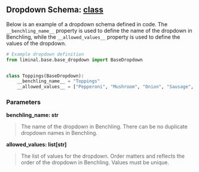 ## Dropdown Schema: [class](https://github.com/dynotx/liminal-orm/blob/main/liminal/base/base_dropdown.py)

Below is an example of a dropdown schema defined in code. The `__benchling_name__` property is used to define the name of the dropdown in Benchling, while the `__allowed_values__` property is used to define the values of the dropdown.

```python
# Example dropdown definition
from liminal.base.base_dropdown import BaseDropdown


class Toppings(BaseDropdown):
    __benchling_name__ = "Toppings"
    __allowed_values__ = ["Pepperoni", "Mushroom", "Onion", "Sausage", "Bacon"]
```

### Parameters

**benchling_name: str**

> The name of the dropdown in Benchling. There can be no duplicate dropdown names in Benchling.

**allowed_values: list[str]**

> The list of values for the dropdown. Order matters and reflects the order of the dropdown in Benchling. Values must be unique.
